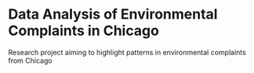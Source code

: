 # Data Analysis of Environmental Complaints in Chicago
Research project aiming to highlight patterns in environmental complaints from Chicago
